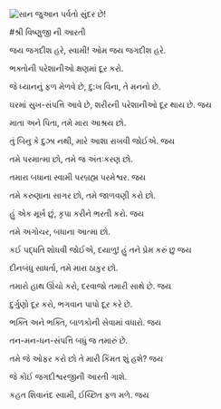 ![સાન જુઆન પર્વતો સુંદર છે!](lib/assets/images/artis/img.png "સાન જુઆન પર્વતો")

#શ્રી વિષ્ણુજી ની આરતી

જય જગદીશ હરે, સ્વામી! ઓમ જય જગદીશ હરે.

ભક્તોની પરેશાનીઓ ક્ષણમાં દૂર કરો.

જે ધ્યાનનું ફળ મેળવે છે, દુ:ખ વિના, તે મનનો છે.

ઘરમાં સુખ-સંપત્તિ આવે છે, શરીરની પરેશાનીઓ દૂર થાય છે. જય

માતા અને પિતા, તમે મારા આશ્રય છો.

તું બિનુ કે દુઝા નથી, મારે આશા રાખવી જોઈએ. જય

તમે પરમાત્મા છો, તમે જ અંતઃકરણ છો.

તમારા બધાના સ્વામી પરબ્રહ્મ પરમેશ્વર. જય

તમે કરુણાના સાગર છો, તમે જાળવણી કરો છો.

હું એક મૂર્ખ છું, કૃપા કરીને ભરતી કરો. જય

તમે અગોચર, બધાના આત્મા છો.

કઈ પદ્ધતિ શોધવી જોઈએ, દયાળુ! હું તને પ્રેમ કરું છુ જય

દીનબંધુ સાધર્તા, તમે મારા ઠાકુર છો.

તમારો હાથ ઊંચો કરો, દરવાજો તમારી સાથે છે. જય

દુર્ગુણો દૂર કરો, ભગવાન પાપો દૂર કરે છે.

ભક્તિ અને ભક્તિ, બાળકોની સેવામાં વધારો. જય

તન-મન-ધન-સંપત્તિ બધું જ તમારું છે.

તમે જે ઓફર કરો છો તે મારી કિંમત શું હશે? જય

જે કોઈ જગદીશ્વરજીની આરતી ગાશે.

કહત શિવાનંદ સ્વામી, ઈચ્છિત ફળ મળે. જય